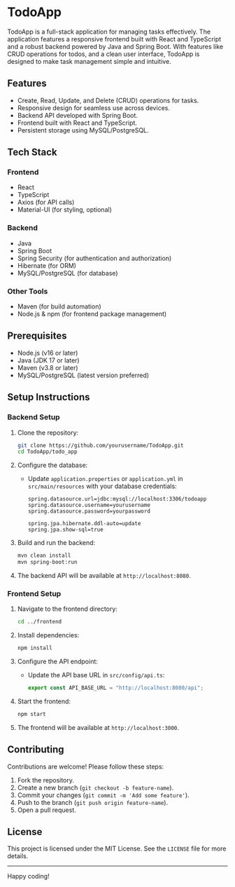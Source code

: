 # TodoApp

TodoApp is a full-stack application for managing tasks effectively. The application features a responsive frontend built with React and TypeScript and a robust backend powered by Java and Spring Boot. With features like CRUD operations for todos, and a clean user interface, TodoApp is designed to make task management simple and intuitive.

## Features

- Create, Read, Update, and Delete (CRUD) operations for tasks.
- Responsive design for seamless use across devices.
- Backend API developed with Spring Boot.
- Frontend built with React and TypeScript.
- Persistent storage using MySQL/PostgreSQL.

## Tech Stack

### Frontend
- React
- TypeScript
- Axios (for API calls)
- Material-UI (for styling, optional)

### Backend
- Java
- Spring Boot
- Spring Security (for authentication and authorization)
- Hibernate (for ORM)
- MySQL/PostgreSQL (for database)

### Other Tools
- Maven (for build automation)
- Node.js & npm (for frontend package management)

## Prerequisites

- Node.js (v16 or later)
- Java (JDK 17 or later)
- Maven (v3.8 or later)
- MySQL/PostgreSQL (latest version preferred)

## Setup Instructions

### Backend Setup

1. Clone the repository:
   ```bash
   git clone https://github.com/yourusername/TodoApp.git
   cd TodoApp/todo_app
   ```

2. Configure the database:
   - Update `application.properties` or `application.yml` in `src/main/resources` with your database credentials:
     ```properties
     spring.datasource.url=jdbc:mysql://localhost:3306/todoapp
     spring.datasource.username=yourusername
     spring.datasource.password=yourpassword

     spring.jpa.hibernate.ddl-auto=update
     spring.jpa.show-sql=true
     ```

3. Build and run the backend:
   ```bash
   mvn clean install
   mvn spring-boot:run
   ```

4. The backend API will be available at `http://localhost:8080`.

### Frontend Setup

1. Navigate to the frontend directory:
   ```bash
   cd ../frontend
   ```

2. Install dependencies:
   ```bash
   npm install
   ```

3. Configure the API endpoint:
   - Update the API base URL in `src/config/api.ts`:
     ```typescript
     export const API_BASE_URL = "http://localhost:8080/api";
     ```

4. Start the frontend:
   ```bash
   npm start
   ```

5. The frontend will be available at `http://localhost:3000`.

## Contributing

Contributions are welcome! Please follow these steps:

1. Fork the repository.
2. Create a new branch (`git checkout -b feature-name`).
3. Commit your changes (`git commit -m 'Add some feature'`).
4. Push to the branch (`git push origin feature-name`).
5. Open a pull request.

## License

This project is licensed under the MIT License. See the `LICENSE` file for more details.

---

Happy coding!

